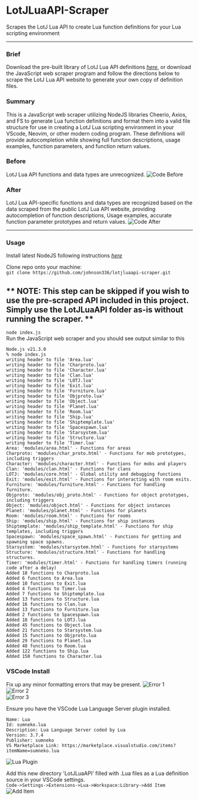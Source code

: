# LotJLuaAPI-Scraper
Scrapes the LotJ Lua API to create Lua function definitions for your Lua scripting environment

---
### Brief
Download the pre-built library of LotJ Lua API definitions *[here](https://github.com/Johnson336/LotJLuaAPI-Scraper/LotJLuaAPI/)*, or download the JavaScript web scraper program and follow the directions below to scrape the LotJ Lua API website to generate your own copy of definition files.

### Summary
This is a JavaScript web scraper utilizing NodeJS libraries Cheerio, Axios, and FS to generate
Lua function definitions and format them into a valid file structure for use in creating a LotJ Lua 
scripting environment in your VScode, Neovim, or other modern coding program. These definitions will provide autocompletion while 
showing full function descriptions, usage examples, function parameters, and function return values.

### __Before__
LotJ Lua API functions and data types are unrecognized.
![Code Before](assets/code_before.jpg)

### __After__
LotJ Lua API-specific functions and data types are recognized based on the data scraped from the public LotJ Lua API website, providing autocompletion of function descriptions, Usage examples, accurate function parameter prototypes and return values.
![Code After](assets/code_after2.png)

---
### Usage
Install latest NodeJS following instructions *[here](https://nodejs.org/en/learn/getting-started/how-to-install-nodejs)*

Clone repo onto your machine:<br>
`git clone https://github.com/johnson336/lotjluaapi-scraper.git`

## ** NOTE: This step can be skipped if you wish to use the pre-scraped API included in this project. Simply use the LotJLuaAPI folder as-is without running the scraper. **
`node index.js`<br>
Run the JavaScript web scraper and you should see output similar to this
```
Node.js v21.3.0
% node index.js
writing header to file 'Area.lua'
writing header to file 'Charproto.lua'
writing header to file 'Character.lua'
writing header to file 'Clan.lua'
writing header to file 'LOTJ.lua'
writing header to file 'Exit.lua'
writing header to file 'Furniture.lua'
writing header to file 'Objproto.lua'
writing header to file 'Object.lua'
writing header to file 'Planet.lua'
writing header to file 'Room.lua'
writing header to file 'Ship.lua'
writing header to file 'Shiptemplate.lua'
writing header to file 'Spacespawn.lua'
writing header to file 'Starsystem.lua'
writing header to file 'Structure.lua'
writing header to file 'Timer.lua'
Area: 'modules/area.html' - Functions for areas
Charproto: 'modules/char_proto.html' - Functions for mob prototypes, including triggers
Character: 'modules/character.html' - Functions for mobs and players
Clan: 'modules/clan.html' - Functions for clans
LOTJ: 'modules/core.html' - Global utility and debugging functions
Exit: 'modules/exit.html' - Functions for interacting with room exits.
Furniture: 'modules/furniture.html' - Functions for handling furniture.
Objproto: 'modules/obj_proto.html' - Functions for object prototypes, including triggers
Object: 'modules/object.html' - Functions for object instances
Planet: 'modules/planet.html' - Functions for planets
Room: 'modules/room.html' - Functions for rooms
Ship: 'modules/ship.html' - Functions for ship instances
Shiptemplate: 'modules/ship_template.html' - Functions for ship templates, including triggers
Spacespawn: 'modules/space_spawn.html' - Functions for getting and spawning space spawns.
Starsystem: 'modules/starsystem.html' - Functions for starsystems
Structure: 'modules/structure.html' - Functions for handling structures.
Timer: 'modules/timer.html' - Functions for handling timers (running code after a delay)
Added 18 functions to Charproto.lua
Added 6 functions to Area.lua
Added 10 functions to Exit.lua
Added 4 functions to Timer.lua
Added 7 functions to Shiptemplate.lua
Added 13 functions to Structure.lua
Added 16 functions to Clan.lua
Added 13 functions to Furniture.lua
Added 2 functions to Spacespawn.lua
Added 18 functions to LOTJ.lua
Added 45 functions to Object.lua
Added 21 functions to Starsystem.lua
Added 15 functions to Objproto.lua
Added 29 functions to Planet.lua
Added 48 functions to Room.lua
Added 122 functions to Ship.lua
Added 150 functions to Character.lua
```

### VSCode Install
Fix up any minor formatting errors that may be present.
![Error 1](assets/error1.jpg)<br>
![Error 2](assets/error2.jpg)<br>
![Error 3](assets/error3.jpg)<br>

Ensure you have the VSCode Lua Language Server plugin installed.
```
Name: Lua
Id: sumneko.lua
Description: Lua Language Server coded by Lua
Version: 3.7.4
Publisher: sumneko
VS Marketplace Link: https://marketplace.visualstudio.com/items?itemName=sumneko.lua
```
![Lua Plugin](assets/lua_plugin.jpg)

Add this new directory 'LotJLuaAPI' filled with .Lua files as a Lua definition source in your VSCode settings.<br>
`Code->Settings->Extensions->Lua->Workspace:Library->Add Item`
![Add Item](assets/add_item.jpg)
